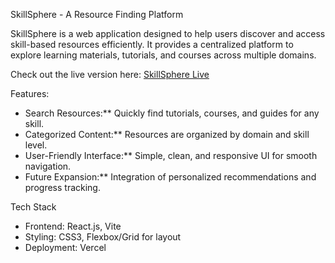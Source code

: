 SkillSphere - A Resource Finding Platform

SkillSphere is a web application designed to help users discover and access skill-based resources efficiently. It provides a centralized platform to explore learning materials, tutorials, and courses across multiple domains.

Check out the live version here: [SkillSphere Live](https://skill-sphere-a-resource-finding-pla-pearl.vercel.app/)

Features:
- Search Resources:** Quickly find tutorials, courses, and guides for any skill.  
- Categorized Content:** Resources are organized by domain and skill level.  
- User-Friendly Interface:** Simple, clean, and responsive UI for smooth navigation.  
- Future Expansion:** Integration of personalized recommendations and progress tracking.  

Tech Stack
- Frontend: React.js, Vite  
- Styling:  CSS3, Flexbox/Grid for layout  
- Deployment: Vercel  
